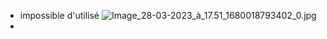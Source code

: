 - impossible d'utilisé
  ![Image_28-03-2023_à_17.51_1680018793402_0.jpg](../assets/Image_28-03-2023_à_17.51_1680018793402_0_1680020526899_0.jpg)
-